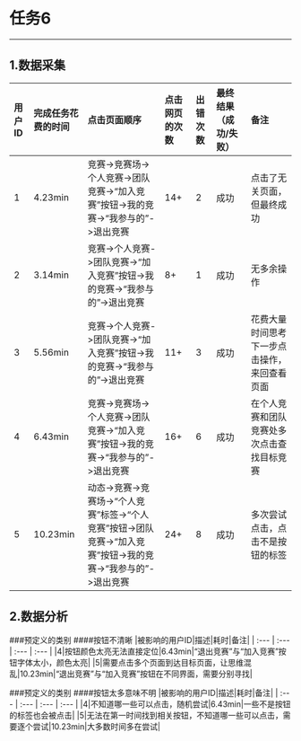 # 任务6

---

## 1.数据采集

| 用户ID | 完成任务花费的时间 |点击页面顺序 | 点击网页的次数 | 出错次数 |最终结果（成功/失败）|备注|
| :--- | :--- | :--- | :--- | :--- | :--- |:--- |
| 1 | 4.23min | 竞赛->竞赛场->个人竞赛->团队竞赛->“加入竞赛”按钮->我的竞赛->“我参与的”->退出竞赛| 14+ | 2 | 成功 | 点击了无关页面，但最终成功 |
| 2 | 3.14min | 竞赛->个人竞赛->团队竞赛->“加入竞赛”按钮->我的竞赛->“我参与的”->退出竞赛 | 8+ | 1 | 成功 | 无多余操作 |
| 3 | 5.56min | 竞赛->个人竞赛->团队竞赛->“加入竞赛”按钮->我的竞赛->“我参与的”->退出竞赛 | 11+ | 3 | 成功 | 花费大量时间思考下一步点击操作，来回查看页面 |
| 4 | 6.43min | 竞赛->竞赛场->个人竞赛->团队竞赛->“加入竞赛”按钮->我的竞赛->“我参与的”->退出竞赛 | 16+ | 6 | 成功 | 在个人竞赛和团队竞赛处多次点击查找目标竞赛 |
| 5 | 10.23min | 动态->竞赛->竞赛场->“个人竞赛”标签->“个人竞赛”按钮->团队竞赛->“加入竞赛”按钮->我的竞赛->“我参与的”->退出竞赛 | 24+ | 8 | 成功 | 多次尝试点击，点击不是按钮的标签 |


## 2.数据分析

###预定义的类别
####按钮不清晰
|被影响的用户ID|描述|耗时|备注|
| :--- | :--- | :--- | :--- |
|4|按钮颜色太亮无法直接定位|6.43min|“退出竞赛”与“加入竞赛”按钮字体太小，颜色太亮|
|5|需要点击多个页面到达目标页面，让思维混乱|10.23min|“退出竞赛”与“加入竞赛”按钮在不同界面，需要分别寻找|

###预定义的类别
####按钮太多意味不明
|被影响的用户ID|描述|耗时|备注|
| :--- | :--- | :--- | :--- |
|4|不知道哪一些可以点击，随机尝试|6.43min|一些不是按钮的标签也会被点击|
|5|无法在第一时间找到相关按钮，不知道哪一些可以点击，需要逐个尝试|10.23min|大多数时间多在尝试|
